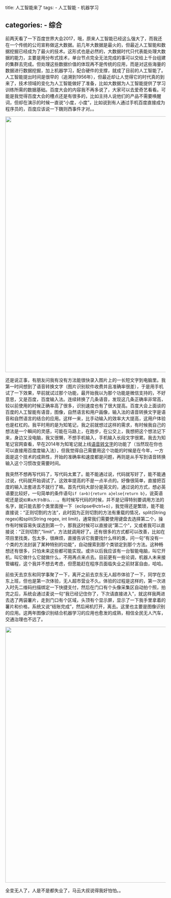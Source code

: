 ﻿
title: 人工智能来了
tags: 
	- 人工智能
	- 机器学习

categories:
	- 综合
------------

前两天看了一下百度世界大会2017，哦，原来人工智能已经这么强大了，而我还在一个传统的公司宣称做这大数据。前几年大数据是最火的，但最近人工智能和数据挖掘已经成为了最火的技术。这形式也是必然的，大数据时代只代表能处理大数据的能力，主要是用分布式技术，单台节点完全无法完成的事可以交给上千台组建的集群去完成。但处理这些数据价值的体现再不是传统的应用，而是对这些海量的数据进行数据挖掘，加上机器学习，配合硬件的支撑，就成了目前的人工智能了。人工智能提出时间是很早的（追溯到1956年），但最近却让人觉得它的时代真的到来了，技术领域的变化为人工智能做好了准备，比如大数据为人工智能提供了学习训练所需的数据基础。百度大会的内容我不再多说了，大家可以去爱奇艺看看。可能是我觉得百度大会的槽点还是有很多的，比如主持人说他们的产品不需要唤醒词，但却在演示的时候一直说“小度，小度”，比如说到有人通过手机百度直接成为程序员的，百度应该说一下魏则西事件才对。。

<img src="http://ou9e0q35h.bkt.clouddn.com/2017-11-19_143518_1.png" style="width:800px">
 
 
还是说正事，有朋友问我有没有方法能很快录入图片上的一长短文字到电脑里。我第一时间想到了语音转换文字（图片识别软件收费并且准确率很差），于是用手机试了一下效果，早前就试过那个功能，最开始我以为那个功能是微信支持的，不好意思，又是百度，百度输入法。连续转换了几条语音，发现这几条正确率非常高，较以前使用的时候正确率高了很多，识别速度也有了很大提高。百度大会上面谈的百度的人工智能有语音，图像，自然语言和用户画像，输入法的语音转换文字是语音和自然语言的结合的应用。这样一来，比手动输入的效率大大提高，这用户体验也是杠杠的。我平时用的是为知笔记，我之前就想过这样的需求，有时候我自己的想法是一个瞬间的灵感，可能在马路上，在跑步，在公交上，我想把这个想法记下来，身边又没电脑，我又很懒，不想手机输入，手机输入长段文字很累。我去为知笔记官网查看，早在2014年为知笔记就上线[语音转文字](http://www.wiz.cn/android-6-0-9.html)的功能了（当然现在你也可以直接用百度度输入法），但我觉得自己需要用这个功能的时候是在今年，一方面是这个技术的成熟性，开始的准确率和速度都是问题，再则是从手写到语音转换输入这个习惯改变需要时间。


我突然不想再写代码了，写代码太累了。能不能通过说，代码就写好了，能不能通过说，代码就开始调试了。这效率提高的不是一点半点的。好像很简单，直接把百度的输入法套进去不就行了嘛。首先代码大部分是英文的，通过说的方式，想必英语要比较好，一句简单的条件语句`if (a>b){return a}else{return b}`，说英语呢还是说`如果a大于b那么...`。有时候写代码的时候，并不是记得特别要调用方法的名字，就只能去那个类里面搜一下（eclipse中ctrl+o），我觉得还是繁琐，能不能直接说：“正则切割的方法”，此时因为正则切割的方法有重载的情况，split(String regex)和split(String regex, int limit)，通常我们需要使用键盘去选择第二个，操作有时候容易失误选到第一个，那我这时候可以直接说“第二个”，又或者我可以直接说：“正则切割”,“limit”，方法就调用好了。还有很多的方式都可以改善，比如在项目里找类，包太多，很麻烦，直接告诉它我要找什么样的类，问一句“有没有一个类的方法封装了某种特别的功能”，自动搜索到那个类锁定到那个方法。这种畅想还有很多，只怕未来这些都可能实现。或许以后我应该有一台智能电脑，叫它开机，叫它做什么它就做什么，不用再点来点去。目前更有一些论调，机器人未来接管编程，这个我并不想去考虑，但愿能赶在程序员面临失业之前财富自由，哈哈。
 
前些天去京东和同学事聚了一下，离开之前去京东无人超市体验了一下，同学在京东上班，但也是第一次体验，无人超市营业不久。体验的过程是这样的，第一次进入时先二维码扫描绑定一下快捷支付，然后在门口有个头像采集区自动拍个照，拍完之后，系统会通过麦说一句“我已经记住你了，下次请直接进入”，就这样我两进去选了两袋薯片，走到门口有个区域，头顶有个显示屏，显示了一下我手里拿着的薯片和价格，系统又说“结账完成”，然后闸机打开，离去。这里也主要是图像识别的应用。这两年图像识别结合机器学习的应用也愈发的成熟，相信全民无人汽车，交通治理也不远了。

<img src="http://ou9e0q35h.bkt.clouddn.com/20171119144155.jpg" style="width:800px">
 
 
全变无人了，人是不是都失业了，马云大叔说得我好怕怕。。
 
 
 
 
 
 
 
 










